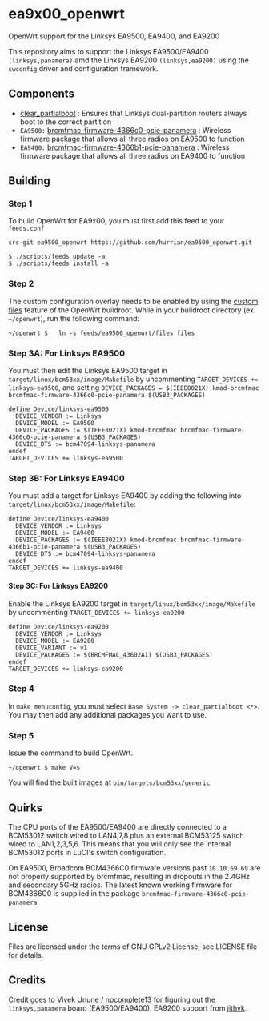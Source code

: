 ea9x00_openwrt
=====
OpenWrt support for the Linksys EA9500, EA9400, and EA9200

This repository aims to support the Linksys EA9500/EA9400 `(linksys,panamera)` amd the Linksys EA9200 `(linksys,ea9200)` using the `swconfig` driver and configuration framework.

## Components
* [clear_partialboot](https://github.com/hurrian/ea9500_openwrt/package/clear_partialboot) : Ensures that Linksys dual-partition routers always boot to the correct partition
* `EA9500:` [brcmfmac-firmware-4366c0-pcie-panamera](https://github.com/hurrian/ea9500_openwrt/package/brcmfmac-firmware-4366c0-pcie-panamera) : Wireless firmware package that allows all three radios on EA9500 to function
* `EA9400:` [brcmfmac-firmware-4366b1-pcie-panamera](https://github.com/hurrian/ea9500_openwrt/package/brcmfmac-firmware-4366b1-pcie-panamera) : Wireless firmware package that allows all three radios on EA9400 to function

## Building

### Step 1
To build OpenWrt for EA9x00, you must first add this feed to your `feeds.conf`
```
src-git ea9500_openwrt https://github.com/hurrian/ea9500_openwrt.git

$ ./scripts/feeds update -a
$ ./scripts/feeds install -a
```
### Step 2
The custom configuration overlay needs to be enabled by using the [custom files](https://openwrt.org/docs/guide-developer/build-system/use-buildsystem#custom_files) feature of the OpenWrt buildroot.
While in your buildroot directory (ex. ``~/openwrt``), run the following command:

```
~/openwrt $   ln -s feeds/ea9500_openwrt/files files
```

### Step 3A: For Linksys EA9500
You must then edit the Linksys EA9500 target in `target/linux/bcm53xx/image/Makefile` by uncommenting `TARGET_DEVICES += linksys-ea9500`, and setting `DEVICE_PACKAGES = $(IEEE8021X) kmod-brcmfmac brcmfmac-firmware-4366c0-pcie-panamera $(USB3_PACKAGES)`

```
define Device/linksys-ea9500
  DEVICE_VENDOR := Linksys
  DEVICE_MODEL := EA9500
  DEVICE_PACKAGES := $(IEEE8021X) kmod-brcmfmac brcmfmac-firmware-4366c0-pcie-panamera $(USB3_PACKAGES)
  DEVICE_DTS := bcm47094-linksys-panamera
endef
TARGET_DEVICES += linksys-ea9500
```

### Step 3B: For Linksys EA9400
You must add a target for Linksys EA9400 by adding the following into `target/linux/bcm53xx/image/Makefile`:

```
define Device/linksys-ea9400
  DEVICE_VENDOR := Linksys
  DEVICE_MODEL := EA9400
  DEVICE_PACKAGES := $(IEEE8021X) kmod-brcmfmac brcmfmac-firmware-4366b1-pcie-panamera $(USB3_PACKAGES)
  DEVICE_DTS := bcm47094-linksys-panamera
endef
TARGET_DEVICES += linksys-ea9400
```

#### Step 3C: For Linksys EA9200
Enable the Linksys EA9200 target in `target/linux/bcm53xx/image/Makefile` by uncommenting `TARGET_DEVICES += linksys-ea9200`
```
define Device/linksys-ea9200
  DEVICE_VENDOR := Linksys
  DEVICE_MODEL := EA9200
  DEVICE_VARIANT := v1
  DEVICE_PACKAGES := $(BRCMFMAC_43602A1) $(USB3_PACKAGES)
endef
TARGET_DEVICES += linksys-ea9200
```

### Step 4
In `make menuconfig`, you must select `Base System -> clear_partialboot <*>`.
You may then add any additional packages you want to use.

### Step 5
Issue the command to build OpenWrt.
```
~/openwrt $ make V=s
```
You will find the built images at `bin/targets/bcm53xx/generic`.

## Quirks
The CPU ports of the EA9500/EA9400 are directly connected to a BCM53012 switch wired to LAN4,7,8 plus an external BCM53125 switch wired to LAN1,2,3,5,6.
This means that you will only see the internal BCM53012 ports in LuCI's switch configuration.

On EA9500, Broadcom BCM4366C0 firmware versions past `10.10.69.69` are not properly supported by brcmfmac, resulting in dropouts in the 2.4GHz and secondary 5GHz radios.
The latest known working firmware for BCM4366C0 is supplied in the package `brcmfmac-firmware-4366c0-pcie-panamera`.

## License
Files are licensed under the terms of GNU GPLv2 License; see LICENSE file for details.

## Credits
Credit goes to [Vivek Unune / npcomplete13](https://github.com/npcomplete13/openwrt) for figuring out the `linksys,panamera` board (EA9500/EA9400).
EA9200 support from [jithvk](https://github.com/jithvk/ea9x00_openwrt).
